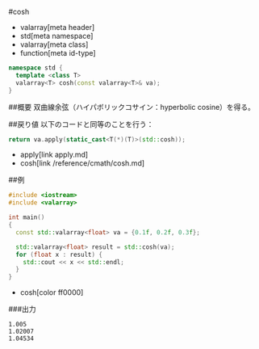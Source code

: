 #cosh
* valarray[meta header]
* std[meta namespace]
* valarray[meta class]
* function[meta id-type]

```cpp
namespace std {
  template <class T>
  valarray<T> cosh(const valarray<T>& va);
}
```

##概要
双曲線余弦（ハイパボリックコサイン：hyperbolic cosine）を得る。


##戻り値
以下のコードと同等のことを行う：

```cpp
return va.apply(static_cast<T(*)(T)>(std::cosh));
```
* apply[link apply.md]
* cosh[link /reference/cmath/cosh.md]


##例
```cpp
#include <iostream>
#include <valarray>

int main()
{
  const std::valarray<float> va = {0.1f, 0.2f, 0.3f};

  std::valarray<float> result = std::cosh(va);
  for (float x : result) {
    std::cout << x << std::endl;
  }
}
```
* cosh[color ff0000]

###出力
```
1.005
1.02007
1.04534
```


